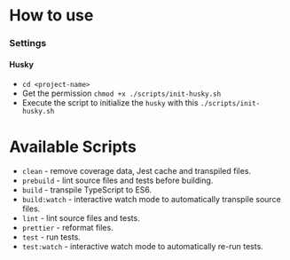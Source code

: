 # How to use

### Settings

#### Husky

- `cd <project-name>`
- Get the permission `chmod +x ./scripts/init-husky.sh`
- Execute the script to initialize the `husky` with this `./scripts/init-husky.sh`

#### 


# Available Scripts

- `clean` - remove coverage data, Jest cache and transpiled files.
- `prebuild` - lint source files and tests before building.
- `build` - transpile TypeScript to ES6.
- `build:watch` - interactive watch mode to automatically transpile source files.
- `lint` - lint source files and tests.
- `prettier` - reformat files.
- `test` - run tests.
- `test:watch` - interactive watch mode to automatically re-run tests.


